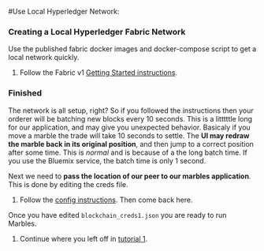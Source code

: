 #Use Local Hyperledger Network:

### Creating a Local Hyperledger Fabric Network
Use the published fabric docker images and docker-compose script to get a local network quickly.

1. Follow the Fabric v1 [Getting Started instructions](http://fabric-rtd.readthedocs.io/en/latest/getting_started.html).

### Finished
The network is all setup, right? 
So if you followed the instructions then your orderer will be batching new blocks every 10 seconds. 
This is a litttttle long for our application, and may give you unexpected behavior. 
Basicaly if you move a marble the trade will take 10 seconds to settle. 
The **UI may redraw the marble back in its original position**, and then jump to a correct position after some time. 
This is *normal* and is because of a the long batch time. 
If you use the Bluemix service, the batch time is only 1 second. 

Next we need to **pass the location of our peer to our marbles application**. 
This is done by editing the creds file. 

1. Follow the [config instructions](./config_file.md). Then come back here. 

Once you have edited `blockchain_creds1.json` you are ready to run Marbles. 

1. Continue where you left off in [tutorial 1](./tutorial_start_here.md#hostmarbles). 
